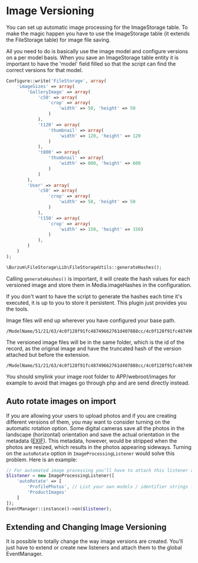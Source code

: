 Image Versioning
================

You can set up automatic image processing for the ImageStorage table. To make the magic happen you have to use the ImageStorage table (it extends the FileStorage table) for image file saving.

All you need to do is basically use the image model and configure versions on a per model basis. When you save an ImageStorage table entity it is important to have the 'model' field filled so that the script can find the correct versions for that model.

```php
Configure::write('FileStorage', array(
	'imageSizes' => array(
		'GalleryImage' => array(
			'c50' => array(
				'crop' => array(
					'width' => 50, 'height' => 50
				)
			),
			't120' => array(
				'thumbnail' => array(
					'width' => 120, 'height' => 120
				)
			),
			't800' => array(
				'thumbnail' => array(
					'width' => 800, 'height' => 600
				)
			)
		),
		'User' => array(
			'c50' => array(
				'crop' => array(
					'width' => 50, 'height' => 50
				)
			),
			't150' => array(
				'crop' => array(
					'width' => 150, 'height' => 150)
				)
			),
		)
	)
);

\Burzum\FileStorage\Lib\FileStorageUtils::generateHashes();
```

Calling ```generateHashes()``` is important, it will create the hash values for each versioned image and store them in Media.imageHashes in the configuration.

If you don't want to have the script to generate the hashes each time it's executed, it is up to you to store it persistent. This plugin just provides you the tools.

Image files will end up wherever you have configured your base path.

```
/ModelName/51/21/63/4c0f128f91fc48749662761d407888cc/4c0f128f91fc48749662761d407888cc.jpg
```

The versioned image files will be in the same folder, which is the id of the record, as the original image and have the truncated hash of the version attached but before the extension.

```
/ModelName/51/21/63/4c0f128f91fc48749662761d407888cc/4c0f128f91fc48749662761d407888cc.f91fsc.jpg
```

You should smylink your image root folder to APP/webroot/images for example to avoid that images go through php and are send directly instead.

Auto rotate images on import
----------------------------

If you are allowing your users to upload photos and if you are creating different versions of them, you may want to consider turning on the automatic rotation option. Some digital cameras save all the photos in the landscape (horizontal) orientation and save the actual orientation in the metadata ([EXIF](https://en.wikipedia.org/wiki/Exif)). This metadata, however, would be stripped when the photos are resized, which results in the photos appearing sideways. Turning on the ```autoRotate``` option in ```ImageProcessingListener``` would solve this problem. Here is an example:

```php
// For automated image processing you'll have to attach this listener as well
$listener = new ImageProcessingListener([
    'autoRotate' => [
        'ProfilePhotos', // List your own models / identifier strings for which you want autoRotate turned on.
        'ProductImages'
    ]
]);
EventManager::instance()->on($listener);
```

Extending and Changing Image Versioning
---------------------------------------

It is possible to totally change the way image versions are created. You'll just have to extend or create new listeners and attach them to the global EventManager.
